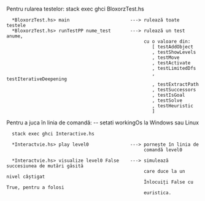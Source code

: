 Pentru rularea testelor: 
      stack exec ghci BloxorzTest.hs 
 
      *BloxorzTest.hs> main                      ---> rulează toate testele 
      *BloxorzTest.hs> runTestPP nume_test       ---> rulează un test anume,
      												  cu o valoare din:
													     [ testAddObject
													     , testShowLevels
													     , testMove
													     , testActivate
													     , testLimitedDfs
													     , testIterativeDeepening
													     , testExtractPath
													     , testSuccessors
													     , testIsGoal
													     , testSolve
													     , testHeuristic
													     ]

Pentru a juca în linia de comandă:
      -- setati workingOs la Windows sau Linux
       
      stack exec ghci Interactive.hs 
 
      *Interactvie.hs> play level0               ---> pornește în linia de 
                                                      comandă level0 
 
      *Interactvie.hs> visualize level0 False    ---> simulează succesiunea de mutări găsită 
                                                      care duce la un nivel câștigat 
                                                      Înlocuiți False cu True, pentru a folosi 
                                                      euristica. 
